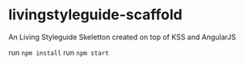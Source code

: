 livingstyleguide-scaffold
=========================

An Living Styleguide Skeletton created on top of KSS and AngularJS


run ```npm install```
run ```npm start```

